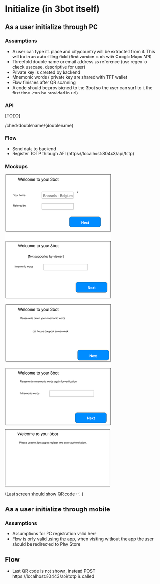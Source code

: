 # Initialize (in 3bot itself)


## As a user initialize through PC

### Assumptions
* A user can type its place and city/country will be extracted from it. This will be in an auto filling field (first version is ok with Google Maps API)
* Threefold double name or email address as reference (use regex to check usecase, descriptive for user)
* Private key is created by backend
* Mnemonic words / private key are shared with TFT wallet
* Flow finishes after QR scanning
* A code should be provisioned to the 3bot so the user can surf to it the first time (can be provided in url)

### API
[TODO]

/checkdoublename/{doublename}

### Flow
* Send data to backend
* Register TOTP through API (https://localhost:80443/api/totp)
### Mockups

![Initialize mockups](./images/initialize.svg)

(Last screen should show QR code :-) )


## As a user initialize through mobile

### Assumptions
* Assumptions for PC registration valid here
* Flow is only valid using the app, when visiting without the app the user should be redirected to Play Store

## Flow
* Last QR code is not shown, instead  POST https://localhost:80443/api/totp  is called
